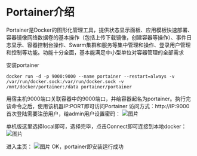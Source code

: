 # Portainer介绍

Portainer是Docker的图形化管理工具，提供状态显示面板、应用模板快速部署、容器镜像网络数据卷的基本操作（包括上传下载镜像，创建容器等操作）、事件日志显示、容器控制台操作、Swarm集群和服务等集中管理和操作、登录用户管理和控制等功能。功能十分全面，基本能满足中小型单位对容器管理的全部需求

安装portainer

`docker run -d -p 9000:9000 --name portainer --restart=always -v /var/run/docker.sock:/var/run/docker.sock -v /mnt/docker/portainer:/data portainer/portainer`

用宿主机9000端口关联容器中的9000端口，并给容器起名为portainer。执行完该命令之后，使用该机器IP:PORT即可访问Portainer
访问方式：http://IP:9000
首次登陆需要注册用户，给admin用户设置密码：
![图片](https://user-images.githubusercontent.com/75330257/112631509-f05ce300-8e71-11eb-9eaa-1b8e11e4a322.png)

单机版这里选择local即可，选择完毕，点击Connect即可连接到本地docker：
![图片](https://user-images.githubusercontent.com/75330257/112631894-6d885800-8e72-11eb-883a-0aec1aa5aa4b.png)

进入主页：
![图片](https://user-images.githubusercontent.com/75330257/112631645-1a160a00-8e72-11eb-98dd-6139d0b9de5e.png)
OK，portainer即安装运行成功
